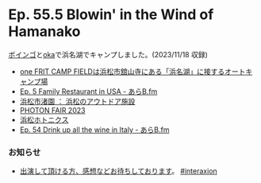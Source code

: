 # Ep. 55.5 Blowin' in the Wind of Hamanako

[ボインゴ](https://twitter.com/toshakuukan)と[oka](https://twitter.com/toshakuukan)で浜名湖でキャンプしました。(2023/11/18 収録)

- [one FRIT CAMP FIELDは浜松市舘山寺にある「浜名湖」に接するオートキャンプ場](https://onefrit-campfield.jp/)
- [Ep. 5 Family Restaurant in USA - あらB.fm](https://www.arkbfm.com/episode/5)
- [浜松市渚園 ： 浜松のアウトドア施設](https://www.birukan.jp/nagisaen/)
- [PHOTON FAIR 2023](https://www.photonfair.jp/)
- [浜松ホトニクス](https://www.hamamatsu.com/jp/ja.html)
- [Ep. 54 Drink up all the wine in Italy - あらB.fm](https://www.arkbfm.com/episode/54)

### お知らせ

- [出演して頂ける方、感想などお待ちしております](https://interaxion-podcast.github.io/feedback/)。 [#interaxion](https://twitter.com/hashtag/interaxion)
